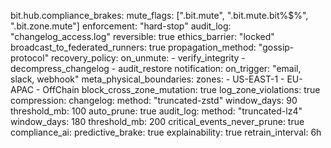 bit.hub.compliance_brakes:
  mute_flags: [".bit.mute", ".bit.mute.bit%$%", ".bit.zone.mute"]
  enforcement: "hard-stop"
  audit_log: "changelog_access.log"
  reversible: true
  ethics_barrier: "locked"
  broadcast_to_federated_runners: true
  propagation_method: "gossip-protocol"
  recovery_policy: 
    on_unmute: 
      - verify_integrity
      - decompress_changelog
      - audit_restore
  notification:
    on_trigger: "email, slack, webhook"
  meta_physical_boundaries:
    zones:
      - US-EAST-1
      - EU-APAC
      - OffChain
    block_cross_zone_mutation: true
    log_zone_violations: true
  compression:
    changelog:
      method: "truncated-zstd"
      window_days: 90
      threshold_mb: 100
      auto_prune: true
    audit_log:
      method: "truncated-lz4"
      window_days: 180
      threshold_mb: 200
      critical_events_never_prune: true
  compliance_ai:
    predictive_brake: true
    explainability: true
    retrain_interval: 6h
